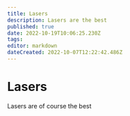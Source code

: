 ```yaml
---
title: Lasers
description: Lasers are the best
published: true
date: 2022-10-19T10:06:25.230Z
tags: 
editor: markdown
dateCreated: 2022-10-07T12:22:42.486Z
---
```


# Lasers
Lasers are of course the best